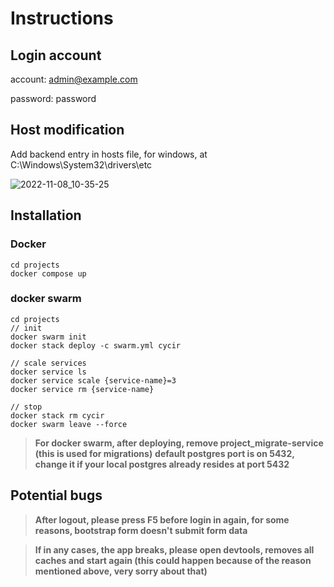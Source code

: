 # Instructions
## Login account

account: admin@example.com

password: password

## Host modification
Add backend entry in hosts file, for windows, at C:\Windows\System32\drivers\etc

![2022-11-08_10-35-25](https://user-images.githubusercontent.com/30485720/200469402-0d1e55f9-4734-4f0f-a992-bdb7296ece3d.png)


## Installation
### Docker
~~~
cd projects
docker compose up
~~~

### docker swarm 
~~~
cd projects
// init
docker swarm init
docker stack deploy -c swarm.yml cycir

// scale services
docker service ls
docker service scale {service-name}=3
docker service rm {service-name}

// stop
docker stack rm cycir
docker swarm leave --force
~~~
> **For docker swarm, after deploying, remove project_migrate-service (this is used for migrations)**
> **default postgres port is on 5432, change it if your local postgres already resides at port 5432**
 
## Potential bugs
> **After logout, please press F5 before login in again, for some reasons, bootstrap form doesn't submit form data**

> **If in any cases, the app breaks, please open devtools, removes all caches and start again (this could happen because of the reason mentioned above, very sorry about that)**

